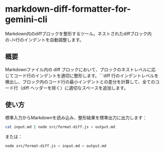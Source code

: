 # markdown-diff-formatter-for-gemini-cli

Markdown内のdiffブロックを整形するツール。ネストされたdiffブロック内の`-`/`+`行のインデントを自動調整します。

## 概要

Markdownファイル内の diff ブロックにおいて、ブロックのネストレベルに応じてコード行のインデントを適切に整形します。```diff 行のインデントレベルを検出し、ブロック内のコード行の最小インデントとの差分を計算して、全てのコード行（diff ヘッダーを除く）に適切なスペースを追加します。

## 使い方

標準入力からMarkdownを読み込み、整形結果を標準出力に出力します：

```bash
cat input.md | node src/format-diff.js > output.md
```

または：

```bash
node src/format-diff.js < input.md > output.md
```

